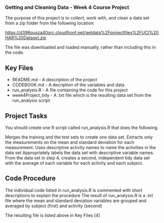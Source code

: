 ### Getting and Cleaning Data - Week 4 Course Project

The purpose of this project is to collect, work with, and clean a data set from a zip folder from the following location:

https://d396qusza40orc.cloudfront.net/getdata%2Fprojectfiles%2FUCI%20HAR%20Dataset.zip

The file was downloaded and loaded manually, rather than including this in the code.

## Key Files
* README.md - A description of the project
* CODEBOOK.md - A decription of the variables and data
* run_analysis.R - A file containing the code for this project
* week4Project_tidy - A .txt file which is the resulting data set from the run_analysis script

## Project Tasks
You should create one R script called run_analysis.R that does the following.

Merges the training and the test sets to create one data set.
Extracts only the measurements on the mean and standard deviation for each measurement.
Uses descriptive activity names to name the activities in the data set
Appropriately labels the data set with descriptive variable names.
From the data set in step 4, creates a second, independent tidy data set with the average of each variable for each activity and each subject.
## Code Procedure
The individual code listed in run_analysis.R is commented with short descriptions to explain the procedure
The result of run_analysis.R is a .txt file where the mean and standard deviation variables are grouped and averaged by subject (first) and activity (second)

The resulting file is listed above in Key Files [4]
